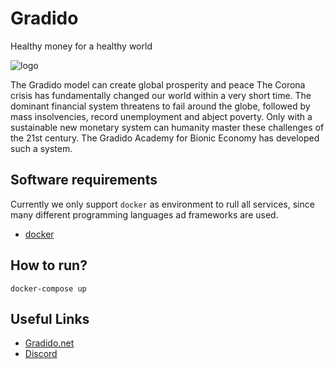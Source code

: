 # Gradido

Healthy money for a healthy world

![logo](https://gradido.net/wp-content/uploads/2020/07/gradido_logo_web.png)

The Gradido model can create global prosperity and peace
The Corona crisis has fundamentally changed our world within a very short time.
The dominant financial system threatens to fail around the globe, followed by mass insolvencies, record unemployment and abject poverty. Only with a sustainable new monetary system can humanity master these challenges of the 21st century. The Gradido Academy for Bionic Economy has developed such a system.

## Software requirements

Currently we only support `docker` as environment to rull all services, since many different programming languages ad frameworks are used.

- [docker](https://www.docker.com/)

## How to run?

`docker-compose up`

## Useful Links

- [Gradido.net](https://gradido.net/)
- [Discord](https://discord.gg/kA3zBAKQDC)